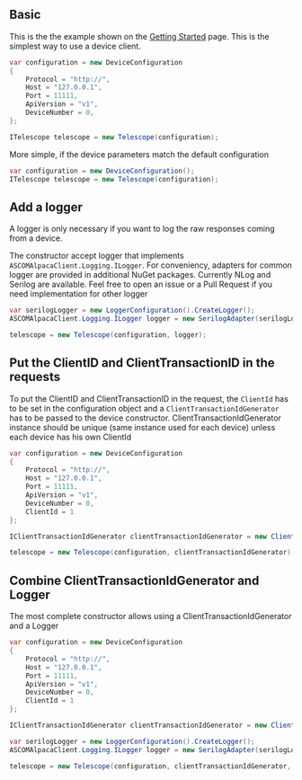 ## Basic

This is the the example shown on the [Getting Started]((https://github.com/elendil-software/ASCOM.Alpaca.Client/wiki/Getting-Started#basic-usage)) page. This is the simplest way to use a device client.

```csharp
var configuration = new DeviceConfiguration
{
    Protocol = "http://",
    Host = "127.0.0.1",
    Port = 11111,
    ApiVersion = "v1",
    DeviceNumber = 0,
};

ITelescope telescope = new Telescope(configuration);
```

More simple, if the device parameters match the default configuration

```csharp
var configuration = new DeviceConfiguration();
ITelescope telescope = new Telescope(configuration);
```

## Add a logger

A logger is only necessary if you want to log the raw responses coming from a device.

The constructor accept logger that implements `ASCOMAlpacaClient.Logging.ILogger`. For conveniency, adapters for common logger are provided in additional NuGet packages. Currently NLog and Serilog are available. Feel free to open an issue or a Pull Request if you need implementation for other logger

```csharp
var serilogLogger = new LoggerConfiguration().CreateLogger();
ASCOMAlpacaClient.Logging.ILogger logger = new SerilogAdapter(serilogLogger);

telescope = new Telescope(configuration, logger);
```

## Put the ClientID and ClientTransactionID in the requests

To put the ClientID and ClientTransactionID in the request, the `ClientId` has to be set in the configuration object and a `ClientTransactionIdGenerator` has to be passed to the device constructor. ClientTransactionIdGenerator instance should be unique (same instance used for each device) unless each device has his own ClientId

```csharp
var configuration = new DeviceConfiguration
{
    Protocol = "http://",
    Host = "127.0.0.1",
    Port = 11111,
    ApiVersion = "v1",
    DeviceNumber = 0,
    ClientId = 1
};

IClientTransactionIdGenerator clientTransactionIdGenerator = new ClientTransactionIdGenerator();

telescope = new Telescope(configuration, clientTransactionIdGenerator);
```

## Combine ClientTransactionIdGenerator and Logger

The most complete constructor allows using a ClientTransactionIdGenerator and a Logger

```csharp
var configuration = new DeviceConfiguration
{
    Protocol = "http://",
    Host = "127.0.0.1",
    Port = 11111,
    ApiVersion = "v1",
    DeviceNumber = 0,
    ClientId = 1
};

IClientTransactionIdGenerator clientTransactionIdGenerator = new ClientTransactionIdGenerator();

var serilogLogger = new LoggerConfiguration().CreateLogger();
ASCOMAlpacaClient.Logging.ILogger logger = new SerilogAdapter(serilogLogger);

telescope = new Telescope(configuration, clientTransactionIdGenerator, logger);
```